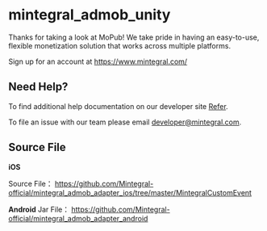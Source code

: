# mintegral_admob_unity

Thanks for taking a look at MoPub! We take pride in having an easy-to-use, flexible monetization solution that works across multiple platforms.

Sign up for an account at https://www.mintegral.com/

## Need Help? 

To find additional help documentation on our developer site [Refer](http://cdn-adn.rayjump.com/cdn-adn/v2/markdown_v2/index.html?file=sdk-m_sdk_admob-unity&lang=en).

To file an issue with our team please email <developer@mintegral.com>.


## Source File

**iOS**

Source File：  https://github.com/Mintegral-official/mintegral_admob_adapter_ios/tree/master/MintegralCustomEvent



**Android**
Jar File：  https://github.com/Mintegral-official/mintegral_admob_adapter_android
